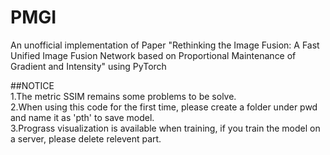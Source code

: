 # PMGI
An unofficial implementation of Paper "Rethinking the Image Fusion: A Fast Unified Image Fusion Network based on Proportional Maintenance of Gradient and Intensity" using PyTorch

##NOTICE  
1.The metric SSIM remains some problems to be solve.  
2.When using this code for the first time, please create a folder under pwd and name it as 'pth' to save model.  
3.Prograss visualization is available when training, if you train the model on a server, please delete relevent part.  
